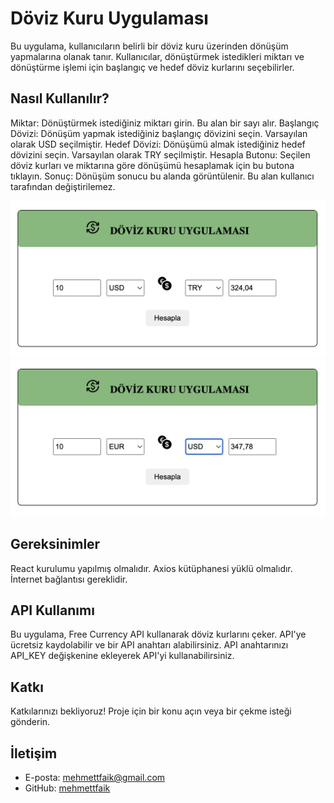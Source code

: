 # Döviz Kuru Uygulaması

Bu uygulama, kullanıcıların belirli bir döviz kuru üzerinden dönüşüm yapmalarına olanak tanır. Kullanıcılar, dönüştürmek istedikleri miktarı ve dönüştürme işlemi için başlangıç ve hedef döviz kurlarını seçebilirler.

## Nasıl Kullanılır?

Miktar: Dönüştürmek istediğiniz miktarı girin. Bu alan bir sayı alır.
Başlangıç Dövizi: Dönüşüm yapmak istediğiniz başlangıç dövizini seçin. Varsayılan olarak USD seçilmiştir.
Hedef Dövizi: Dönüşümü almak istediğiniz hedef dövizini seçin. Varsayılan olarak TRY seçilmiştir.
Hesapla Butonu: Seçilen döviz kurları ve miktarına göre dönüşümü hesaplamak için bu butona tıklayın.
Sonuç: Dönüşüm sonucu bu alanda görüntülenir. Bu alan kullanıcı tarafından değiştirilemez.

![resim1](https://github.com/mehmettfaik/React-ile-dovizkuru-uygulamasi/blob/main/images/resim1.png)
![resim2](https://github.com/mehmettfaik/React-ile-dovizkuru-uygulamasi/blob/main/images/resim2.png)
## Gereksinimler

React kurulumu yapılmış olmalıdır.
Axios kütüphanesi yüklü olmalıdır.
İnternet bağlantısı gereklidir.

## API Kullanımı

Bu uygulama, Free Currency API kullanarak döviz kurlarını çeker. API'ye ücretsiz kaydolabilir ve bir API anahtarı alabilirsiniz. API anahtarınızı API_KEY değişkenine ekleyerek API'yi kullanabilirsiniz.

## Katkı

Katkılarınızı bekliyoruz! Proje için bir konu açın veya bir çekme isteği gönderin.

## İletişim

- E-posta: mehmettfaik@gmail.com
- GitHub: [mehmettfaik](https://github.com/mehmettfaik)


